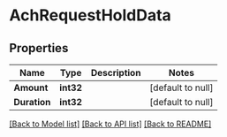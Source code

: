 # AchRequestHoldData

## Properties
Name | Type | Description | Notes
------------ | ------------- | ------------- | -------------
**Amount** | **int32** |  | [default to null]
**Duration** | **int32** |  | [default to null]

[[Back to Model list]](../README.md#documentation-for-models) [[Back to API list]](../README.md#documentation-for-api-endpoints) [[Back to README]](../README.md)

